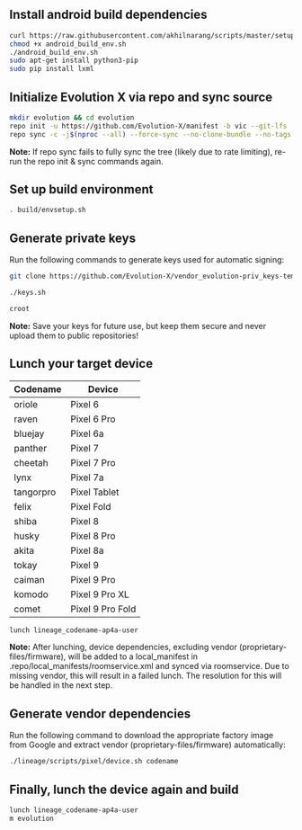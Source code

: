 ## Install android build dependencies 

```bash
curl https://raw.githubusercontent.com/akhilnarang/scripts/master/setup/android_build_env.sh -o android_build_env.sh
chmod +x android_build_env.sh
./android_build_env.sh
sudo apt-get install python3-pip
sudo pip install lxml
```

## Initialize Evolution X via repo and sync source

```bash
mkdir evolution && cd evolution
repo init -u https://github.com/Evolution-X/manifest -b vic --git-lfs
repo sync -c -j$(nproc --all) --force-sync --no-clone-bundle --no-tags
```

**Note:** If repo sync fails to fully sync the tree (likely due to rate limiting), re-run the repo init & sync commands again.

## Set up build environment
```bash
. build/envsetup.sh
```

## Generate private keys

Run the following commands to generate keys used for automatic signing:

```bash
git clone https://github.com/Evolution-X/vendor_evolution-priv_keys-template vendor/evolution-priv/keys && cd vendor/evolution-priv/keys
```

```bash
./keys.sh
```

```bash
croot
```
**Note:** Save your keys for future use, but keep them secure and never upload them to public repositories!

## Lunch your target device

| Codename   | Device           | 
|------------|------------------|
| oriole     | Pixel 6          |
| raven      | Pixel 6 Pro      |
| bluejay    | Pixel 6a         |
| panther    | Pixel 7          |
| cheetah    | Pixel 7 Pro      |
| lynx       | Pixel 7a         |
| tangorpro  | Pixel Tablet     |
| felix      | Pixel Fold       |
| shiba      | Pixel 8          |
| husky      | Pixel 8 Pro      |
| akita      | Pixel 8a         |
| tokay      | Pixel 9          |
| caiman     | Pixel 9 Pro      |
| komodo     | Pixel 9 Pro XL   |
| comet      | Pixel 9 Pro Fold |


```bash
lunch lineage_codename-ap4a-user
```

**Note:** After lunching, device dependencies, excluding vendor (proprietary-files/firmware), will be added to a local_manifest in .repo/local_manifests/roomservice.xml and synced via roomservice. Due to missing vendor, this will result in a failed lunch. The resolution for this will be handled in the next step.

## Generate vendor dependencies

Run the following command to download the appropriate factory image from Google and extract vendor (proprietary-files/firmware) automatically:

```bash
./lineage/scripts/pixel/device.sh codename
```

## Finally, lunch the device again and build

```bash
lunch lineage_codename-ap4a-user
m evolution
```
